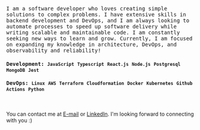 
<samp>
I am a software developer who loves creating simple solutions to complex problems. I have extensive skills in backend development and DevOps, and I am always looking to automate processes to speed up software delivery while writing scalable and maintainable code. I am constantly seeking new ways to learn and grow. Currently, I am focused on expanding my knowledge in architecture, DevOps, and observability and reliability!

 #### **Development:** `JavaScript` `Typescript` `React.js` `Node.js` `Postgresql` `MongoDB` `Jest`
 #### **DevOps:** `Linux` `AWS` `Terraform` `Cloudformation` `Docker` `Kubernetes` `Github Actions` `Python` 
</samp>

<br/>

You can contact me at [E-mail](mailto:lucaasmedeiros7@gmail.com) or [LinkedIn](https://linkedin.com/in/lucasmedeiross).     I'm looking forward to connecting with you :)
